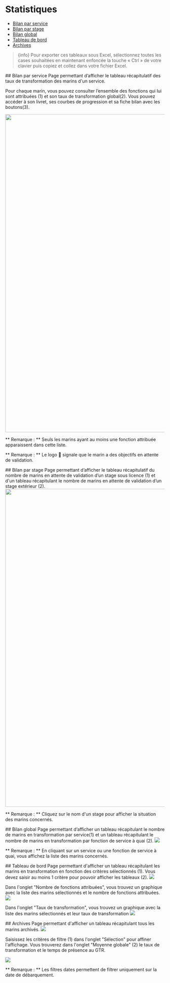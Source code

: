 # Statistiques

- [Bilan par service](#bilan-service)
- [Bilan par stage](#bilan-stage)
- [Bilan global](#bilan-global)
- [Tableau de bord](#tableau-bord)
- [Archives](#archives)

> {info} Pour exporter ces tableaux sous Excel, sélectionnez toutes les cases souhaitées en maintenant enfoncée la touche « Ctrl » de votre clavier puis copiez et collez dans votre fichier Excel.

<a name="bilan-service">
## Bilan par service
Page permettant d’afficher le tableau récapitulatif des taux de transformation des marins d'un service.

Pour chaque marin, vous pouvez consulter l’ensemble des fonctions qui lui sont attribuées (1) et son taux de transformation global(2). Vous pouvez accéder à son livret, ses courbes de progression et sa fiche bilan avec les boutons(3).

<img src="{{ url(asset('docs/images/' . env('DOC_VERSION') . '/statistiques/bilan_pour_tuteurs_et_em.png' )) }}" width=1000px> 

** Remarque : ** Seuls les marins ayant au moins une fonction attribuée apparaissent dans cette liste.

** Remarque : ** Le logo &#128232; signale que le marin a des objectifs en attente de validation.

<a name="bilan-stage">
## Bilan par stage
Page permettant d’afficher le tableau récapitulatif du nombre de marins en attente de validation d’un stage sous licence (1) et d'un tableau récapitulant le nombre de marins en attente de validation d’un stage extérieur (2).

<img src="{{ url(asset('docs/images/' . env('DOC_VERSION') . '/statistiques/bilan_stages.png' )) }}" width=1000px> 

** Remarque : ** Cliquez sur le nom d'un stage pour afficher la situation des marins concernés.

<a name="bilan-global">
## Bilan global
Page permettant d’afficher un tableau récapitulant le nombre de marins en transformation par service(1) et un tableau récapitulant le nombre de marins en transformation par fonction de service à quai (2).

<img src="{{ url(asset('docs/images/' . env('DOC_VERSION') . '/statistiques/bilan_global.png' )) }}"> 

** Remarque : ** En cliquant sur un service ou une fonction de service à quai, vous affichez la liste des marins concernés.


<a name="tableau-bord">
## Tableau de bord
Page permettant d'afficher un tableau récapitulant les marins en transformation en fonction des critères sélectionnés (1). Vous devez saisir au moins 1 critère pour pouvoir afficher les tableaux (2).

<img src="{{ url(asset('docs/images/' . env('DOC_VERSION') . '/statistiques/tab_bord.png' )) }}"> 

Dans l'onglet "Nombre de fonctions attribuées", vous trouvez un graphique avec la liste des marins sélectionnés et le nombre de fonctions attribuées.
<img src="{{ url(asset('docs/images/' . env('DOC_VERSION') . '/statistiques/tab_bord_fonc.png' )) }}"> 

Dans l'onglet "Taux de transformation", vous trouvez un graphique avec la liste des marins sélectionnés et leur taux de transformation
<img src="{{ url(asset('docs/images/' . env('DOC_VERSION') . '/statistiques/tab_bord_taux.png' )) }}"> 



<a name="archives">
## Archives
Page permettant d'afficher un tableau récapitulant tous les marins archivés.

<img src="{{ url(asset('docs/images/' . env('DOC_VERSION') . '/statistiques/archives.png' )) }}"> 

Saisissez les critères de filtre (1) dans l'onglet "Sélection" pour affiner l'affichage. Vous trouverez dans l'onglet "Moyenne globale" (2) le taux de transformation et le temps de présence au GTR.

<img src="{{ url(asset('docs/images/' . env('DOC_VERSION') . '/statistiques/moyenne_archives.png' )) }}"> 

** Remarque : ** Les filtres dates permettent de filtrer uniquement sur la date de débarquement.